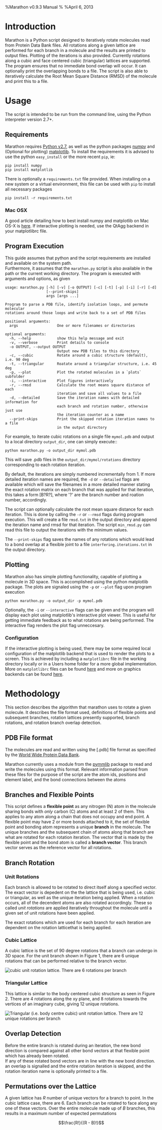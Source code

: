%Marathon v0.9.3 Manual 
%
%April 6, 2013

# Introduction #

Marathon is a Python script designed to iteratively rotate molecules read from Protein Data Bank files. 
All rotations along a given lattice are performed for each branch in a molecule and the results are 
printed to output files.  Plotting of the iterations is also provided.  Currently rotations along a 
cubic and face centered cubic  (triangular) lattices are supported. 
The program ensures that no immediate bond overlap will occur.  It can optionally print the 
overlapping bonds to a file.  The script is also able to iteratively calculate the Root Mean Square
 Distance  (RMSD) of the molecule and print this to a file.

# Usage #

The script is intended to be run from the command line, using the Python interpreter version 2.7+.  

## Requirements ##

Marathon requires [Python v2.7](http://www.python.org), as well as the python packages 
[numpy](http://www.numpy.org/) and (Optional for plotting) [matplotlib](http://www.matplotlib.org).
To install the requirements it is advised to use the python `easy_install` or the more recent `pip`, ie:

	pip install numpy
	pip install matplotlib

There is optionally a `requirements.txt` file provided.  When installing on a new system or a 
virtual environment, this file can be used with `pip` to install all necessary packages

	pip install -r requirements.txt

### Mac OSX ###

A good article detailing how to best install numpy and matplotlib on Mac OS-X is [here](http://www.lowindata.com/2013/installing-scientific-python-on-mac-os-x/).  If interactive plotting is needed, use the QtAgg backend in your matplotlibrc file.

## Program Execution ##

This guide assumes that python and the script requirements are installed and available on the system path.  
Furthermore, it assumes that the `marathon.py` script is also available in the path or the current 
working directory.  The program is executed with arguments and options, as given

	usage: marathon.py [-h] [-v] [-o OUTPUT] [-c] [-t] [-p] [-i] [-r] [-d]
    	               [--print-skips]
    	               args [args ...]

	Program to parse a PDB file, identify isolation loops, and permute molecular
	rotations around those loops and write back to a set of PDB files

	positional arguments:
	  args                  One or more filenames or directories

	optional arguments:
	  -h, --help            show this help message and exit
	  -v, --verbose         Print details to console
	  -o OUTPUT, --output OUTPUT
	                        Output new PDB files to this directory
	  -c, --cubic           Rotate around a cubic structure (default), i.e. 90 deg
	  -t, --triangular      Roatate around a triangular structure, i.e. 45 deg
	  -p, --plot            Plot the rotated molecules in a `plots` subfolder
	  -i, --interactive     Plot figures interactively
	  -r, --rmsd            Calculate the root means square distance of each
	                        iteration and save all values to a file
	  -d, --detailed        Save the iteration names with detailed information for
	                        each branch and rotation number, otherwise just use
	                        the iteration counter as a name
	  --print-skips         Print the skipped rotation iteration names to a file
	                        in the output directory


For example, to iterate cubic rotations on a single file `mymol.pdb` and output to a local directory `output_dir`,
one can simply execute::

	python marathon.py -o output_dir mymol.pdb

This will save .pdb files in the `output_dir/mymol/rotations` directory corresponding to each
rotation iteration.  

By default, the iterations are simply numbered incrementally from 1.  If more detailed iteration names are required,
the `-d` or `--detailed` flags are available which will save the filenames in a more detailed manner stating the 
exact rotation matrix on each branch that was applied for that iteration, this takes a form [B?R?], where '?' are
the branch number and roation number, accordingly.

The script can optionally calculate the root mean square distance for each iteration.  This is done by calling 
the `-r` or `--rmsd` flags during program execution.  This will create a file `rmsd.txt` in the output
directory and append the iteration name and rmsd for that iteration.  The script `min_rmsd.py` can read this
file to output the iterations with the minimum values.

The `--print-skips` flag saves the names of any rotations which would lead to a bond overlap at a 
flexible joint to a file `interfering.iterations.txt` in the output directory.

## Plotting ##

Marathon also has simple plotting functionality, capable of plotting a molecule
in 3D space.  This is accomplished using the python matplotlib package. The plots are
signaled using the `-p` or `--plot` flag upon program execution

	python marathon.py -o output_dir -p mymol.pdb

Optionally, the `-i` or `--interactive` flags can be given and the program 
will display each plot using matplotlib's interactive plot viewer.  This is useful
for getting immediate feedback as to what rotations are being performed.  The 
interactive flag renders the plot flag unneccesary.

### Configuration ###

If the interactive plotting is being used, there may be some required local configuration of
the matplotlib backend that is used to render the plots to a screen.  This is achieved by including a `matplotlibrc` file in the working directory locally or in a Users home folder for a more global 
implementation.  More on `matplotlibrc` files can be found [here](http://matplotlib.org/users/customizing.html?highlight=matplotlibrc) and more on graphics backends can be found [here](http://matplotlib.org/faq/usage_faq.html#what-is-a-backend).

# Methodology #

This section describes the algorithm that marathon uses to rotate a given molecule.  It describes the 
file format used, definitions of flexible points and subsequent branches,
rotation lattices presently supported, branch rotations, and rotation branch overlap detection.

## PDB File format ##

The molecules are read and written using the [.pdb] file format as specified by the 
[World Wide Protein Data Bank](http://www.wwpdb.org/docs.html).  

Marathon currently uses a module from the [pymmlib](http://pymmlib.sourceforge.net/) 
package to read and write the molecules using this format. 
Relevant information parsed from these files for the purpose of the script are the atom ids, positions and element label, and the bond connections between the atoms


## Branches and Flexible Points ##

This script defines a **flexible point** as any nitrogen (N) atom in the molecule sharing bonds with 
*only* carbon (C) atoms and at least 2 of them.  This applies to any atom along a chain that does not occupy
and end point. A flexible point may have 2 or more bonds attached to it, the set of flexible point and 
bonding atom represents a unique **branch** in the molecule.  The unique branches and the subsequent chain
of atoms along that branch are what are rotated for each rotation iteration. The vector that is made
by the flexible point and the bond atom is called a **branch vector**.  This branch vector serves as the 
reference vector for all rotations.  

## Branch Rotation ## 

### Unit Rotations ###

Each branch is allowed to be rotated to direct itself along a specified vector.  The exact vector
is depedent on the the lattice that is being used, i.e. cubic or triangular, as well as the 
unique iteration being applied.  When a rotation occurs, all of the decendent atoms are also
rotated accordingly. These so called *unit rotations* are applied iteratively throughout the
molecule until a given set of unit rotations have been applied.  
 
The exact rotations which are used for each branch for each iteration are dependent on the 
rotation latticethat is being applied. 

### Cubic Lattice ###

A cubic lattice is the set of 90 degree rotations that a branch can undergo in 3D space. For the unit 
branch shown in Figure 1, there are 6 unique rotations that can be performed relative to the branch vector.

![cubic unit rotation lattice.  There are 6 rotations per branch](img/cubic_lattice.png)


### Triangular Lattice ###

This lattice is similar to the body centered cubic structure as seen in Figure 2. There are 4 rotations along the xy plane, and 8 rotations towards the vertices of an imaginary cube, giving
12 unique rotations.

![Triangular (i.e. body centre cubic) unit rotation lattice.  There are 12 unique rotations per branch](img/triangular_lattice.png)

## Overlap Detection ##

Before the entire branch is rotated during an iteration, the new bond direction is compared
against all other bond vectors at that flexible point which has already been rotated.  
If any of these rotated bond vectors are in line with the new bond direction. an overlap
is signalled and the entire rotation iteration is skipped, and the rotation iteration name is
optionally printed to a file.

## Permutations over the Lattice ##

A given lattice has $R$ number of unique vectors for a branch to point.  In the cubic lattice
case, there are 6.  Each branch can be rotated to face along any one of these vectors.  Over the
entire molecule made up of $B$ branches, this results in a maximum number of expected permutations 
  
$$\frac{R!}{(R - B)!}$$



